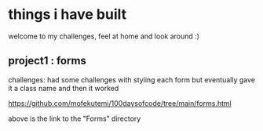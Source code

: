 # things i have built

welcome to my challenges, feel at home and look around :)

## project1 : forms

challenges: had some challenges with styling each form but eventually gave it a class name and then it worked

https://github.com/mofekutemi/100daysofcode/tree/main/forms.html

 above is the link to the "Forms" directory